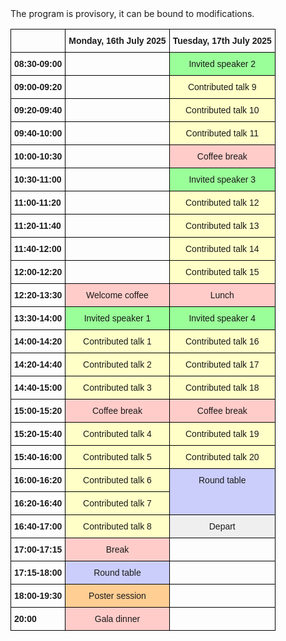 
<html>


<style type="text/css">
  .page-header {
  color: white;
  text-align: center;
  background-color: white;
  background-image: url("./images/atmoheader.png");
  background-repeat: no-repeat;
  background-size: cover;
  margin: 0 auto;

}
.tg  {border-collapse:collapse;border-spacing:0;}
.tg td{border-color:black;border-style:solid;border-width:1px;font-family:Arial, sans-serif;font-size:14px;
  overflow:hidden;padding:10px 5px;word-break:normal;}
.tg th{border-color:black;border-style:solid;border-width:1px;font-family:Arial, sans-serif;font-size:14px;
  font-weight:normal;overflow:hidden;padding:10px 5px;word-break:normal;}
.tg .tg-j4pq{background-color:#efefef;border-color:#000000;text-align:center;vertical-align:top}
.tg .tg-wqgo{background-color:#cbcefb;border-color:#000000;text-align:center;vertical-align:top}
.tg .tg-k7xz{background-color:#ffce93;border-color:#000000;text-align:center;vertical-align:top}
.tg .tg-wp8o{border-color:#000000;text-align:center;vertical-align:top}
.tg .tg-mcqj{border-color:#000000;font-weight:bold;text-align:left;vertical-align:top}
.tg .tg-mqa1{border-color:#000000;font-weight:bold;text-align:center;vertical-align:top}
.tg .tg-k0nx{background-color:#9aff99;border-color:#000000;text-align:center;vertical-align:top}
.tg .tg-1txt{background-color:#ffffc7;border-color:#000000;text-align:center;vertical-align:top}
.tg .tg-r31r{background-color:#ffccc9;border-color:#000000;text-align:center;vertical-align:top}
</style>
<body>
The program is provisory, it can be bound to modifications.

<table class="tg"><thead>
  <tr>
    <th class="tg-mcqj"></th>
    <th class="tg-mqa1">Monday, 16th July 2025</th>
    <th class="tg-mqa1">Tuesday, 17th July 2025</th>
  </tr></thead>
<tbody>
  <tr>
    <td class="tg-mcqj">08:30-09:00</td>
    <td class="tg-wp8o"></td>
    <td class="tg-k0nx">Invited speaker 2</td>
  </tr>
  <tr>
    <td class="tg-mcqj">09:00-09:20</td>
    <td class="tg-wp8o"></td>
    <td class="tg-1txt">Contributed talk 9</td>
  </tr>
  <tr>
    <td class="tg-mcqj">09:20-09:40</td>
    <td class="tg-wp8o"></td>
    <td class="tg-1txt">Contributed talk 10</td>
  </tr>
  <tr>
    <td class="tg-mcqj">09:40-10:00</td>
    <td class="tg-wp8o"></td>
    <td class="tg-1txt">Contributed talk 11</td>
  </tr>
  <tr>
    <td class="tg-mcqj">10:00-10:30</td>
    <td class="tg-wp8o"></td>
    <td class="tg-r31r">Coffee break</td>
  </tr>
  <tr>
    <td class="tg-mcqj">10:30-11:00</td>
    <td class="tg-wp8o"></td>
    <td class="tg-k0nx">Invited speaker 3</td>
  </tr>
  <tr>
    <td class="tg-mcqj">11:00-11:20</td>
    <td class="tg-wp8o"></td>
    <td class="tg-1txt">Contributed talk 12</td>
  </tr>
  <tr>
    <td class="tg-mcqj">11:20-11:40</td>
    <td class="tg-wp8o"></td>
    <td class="tg-1txt">Contributed talk 13</td>
  </tr>
  <tr>
    <td class="tg-mcqj">11:40-12:00</td>
    <td class="tg-wp8o"></td>
    <td class="tg-1txt">Contributed talk 14</td>
  </tr>
  <tr>
    <td class="tg-mcqj">12:00-12:20</td>
    <td class="tg-wp8o"></td>
    <td class="tg-1txt">Contributed talk 15</td>
  </tr>
  <tr>
    <td class="tg-mcqj">12:20-13:30</td>
    <td class="tg-r31r">Welcome coffee</td>
    <td class="tg-r31r">Lunch</td>
  </tr>
  <tr>
    <td class="tg-mcqj">13:30-14:00</td>
    <td class="tg-k0nx">Invited speaker 1</td>
    <td class="tg-k0nx">Invited speaker 4</td>
  </tr>
  <tr>
    <td class="tg-mcqj">14:00-14:20</td>
    <td class="tg-1txt">Contributed talk 1</td>
    <td class="tg-1txt">Contributed talk 16</td>
  </tr>
  <tr>
    <td class="tg-mcqj">14:20-14:40</td>
    <td class="tg-1txt">Contributed talk 2</td>
    <td class="tg-1txt">Contributed talk 17</td>
  </tr>
  <tr>
    <td class="tg-mcqj">14:40-15:00</td>
    <td class="tg-1txt">Contributed talk 3</td>
    <td class="tg-1txt">Contributed talk 18</td>
  </tr>
  <tr>
    <td class="tg-mcqj">15:00-15:20</td>
    <td class="tg-r31r">Coffee break</td>
    <td class="tg-r31r">Coffee break</td>
  </tr>
  <tr>
    <td class="tg-mcqj">15:20-15:40</td>
    <td class="tg-1txt">Contributed talk 4</td>
    <td class="tg-1txt">Contributed talk 19</td>
  </tr>
  <tr>
    <td class="tg-mcqj">15:40-16:00</td>
    <td class="tg-1txt">Contributed talk 5</td>
    <td class="tg-1txt">Contributed talk 20</td>
  </tr>
  <tr>
    <td class="tg-mcqj">16:00-16:20</td>
    <td class="tg-1txt">Contributed talk 6</td>
    <td class="tg-wqgo" rowspan="2">Round table</td>
  </tr>
  <tr>
    <td class="tg-mcqj">16:20-16:40</td>
    <td class="tg-1txt">Contributed talk 7</td>
  </tr>
  <tr>
    <td class="tg-mcqj">16:40-17:00</td>
    <td class="tg-1txt">Contributed talk 8</td>
    <td class="tg-j4pq">Depart</td>
  </tr>
  <tr>
    <td class="tg-mcqj">17:00-17:15</td>
    <td class="tg-r31r">Break</td>
    <td class="tg-wp8o"></td>
  </tr>
  <tr>
    <td class="tg-mcqj">17:15-18:00</td>
    <td class="tg-wqgo">Round table</td>
    <td class="tg-wp8o"></td>
  </tr>
  <tr>
    <td class="tg-mcqj">18:00-19:30</td>
    <td class="tg-k7xz">Poster session</td>
    <td class="tg-wp8o"></td>
  </tr>
  <tr>
    <td class="tg-mcqj">20:00</td>
    <td class="tg-r31r">Gala dinner</td>
    <td class="tg-wp8o"></td>
  </tr>
</tbody></table>
</body>
</html>


